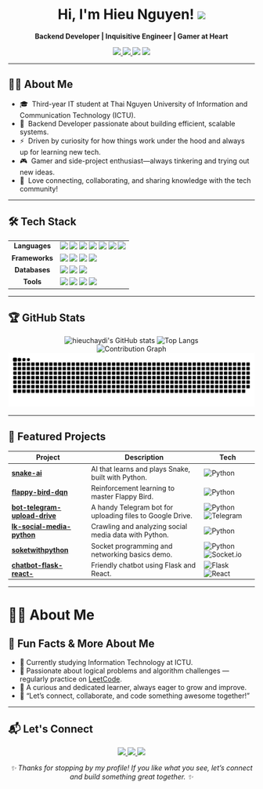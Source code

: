 <!--
🌟 Professional & Modern GitHub Profile README for Hieu Nguyen 🌟
-->

<h1 align="center">
  Hi, I'm Hieu Nguyen! <img src="https://media.giphy.com/media/hvRJCLFzcasrR4ia7z/giphy.gif" width="32">
</h1>

<p align="center">
  <b>Backend Developer | Inquisitive Engineer | Gamer at Heart</b>
</p>

<p align="center">
  <a href="https://www.linkedin.com/in/hiếu-nguyễn-6a4932317">
    <img src="https://img.shields.io/badge/LinkedIn-blue?logo=linkedin&logoColor=white" />
  </a>
  <a href="http://laptrinh.ictu.edu.vn/user/DTC225200481">
    <img src="https://img.shields.io/badge/ICTU%20Profile-005BBB?logo=academia&logoColor=white" />
  </a>
  <!-- Add your LeetCode link when available -->
  <img src="https://img.shields.io/badge/Status-Always%20Learning-6A1B9A"/>
  <img src="https://komarev.com/ghpvc/?username=hieuchaydi&color=green"/>
</p>

---

## 👨‍💻 About Me

- 🎓 &nbsp;Third-year IT student at Thai Nguyen University of Information and Communication Technology (ICTU).
- 🚀 &nbsp;Backend Developer passionate about building efficient, scalable systems.
- ⚡ &nbsp;Driven by curiosity for how things work under the hood and always up for learning new tech.
- 🎮 &nbsp;Gamer and side-project enthusiast—always tinkering and trying out new ideas.
- 🤝 &nbsp;Love connecting, collaborating, and sharing knowledge with the tech community!

---

## 🛠️ Tech Stack

<table>
  <tr>
    <td align="center" valign="top"><b>Languages</b></td>
    <td>
      <img src="https://img.shields.io/badge/Python-3776AB?logo=python&logoColor=white"/> 
      <img src="https://img.shields.io/badge/C%23-239120?logo=c-sharp&logoColor=white"/> 
      <img src="https://img.shields.io/badge/C++-00599C?logo=cplusplus&logoColor=white"/> 
      <img src="https://img.shields.io/badge/Java-007396?logo=java&logoColor=white"/> 
      <img src="https://img.shields.io/badge/JavaScript-F7DF1E?logo=javascript&logoColor=black"/> 
      <img src="https://img.shields.io/badge/HTML5-E34F26?logo=html5&logoColor=white"/>
      <img src="https://img.shields.io/badge/CSS3-1572B6?logo=css3&logoColor=white"/>
    </td>
  </tr>
  <tr>
    <td align="center" valign="top"><b>Frameworks</b></td>
    <td>
      <img src="https://img.shields.io/badge/.NET-512BD4?logo=dotnet&logoColor=white"/>
      <img src="https://img.shields.io/badge/Django-092E20?logo=django&logoColor=white"/>
      <img src="https://img.shields.io/badge/Flask-000000?logo=flask&logoColor=white"/>
      <img src="https://img.shields.io/badge/Socket.io-010101?logo=socket.io&logoColor=white"/>
    </td>
  </tr>
  <tr>
    <td align="center" valign="top"><b>Databases</b></td>
    <td>
      <img src="https://img.shields.io/badge/Microsoft%20SQL%20Server-CC2927?logo=microsoft-sql-server&logoColor=white"/>
      <img src="https://img.shields.io/badge/SQLite-003B57?logo=sqlite&logoColor=white"/>
      <img src="https://img.shields.io/badge/PostgreSQL-4169E1?logo=postgresql&logoColor=white"/>
    </td>
  </tr>
  <tr>
    <td align="center" valign="top"><b>Tools</b></td>
    <td>
      <img src="https://img.shields.io/badge/Git-F05032?logo=git&logoColor=white"/>
      <img src="https://img.shields.io/badge/GitHub-181717?logo=github&logoColor=white"/>
      <img src="https://img.shields.io/badge/GitHub%20Actions-2088FF?logo=github-actions&logoColor=white"/>
      <img src="https://img.shields.io/badge/VS%20Code-007ACC?logo=visual-studio-code&logoColor=white"/>
    </td>
  </tr>
</table>

---

## 🏆 GitHub Stats

<p align="center">
  <img src="https://github-readme-stats.vercel.app/api?username=hieuchaydi&show_icons=true&theme=tokyonight&hide_border=true" alt="hieuchaydi's GitHub stats" height="150">
  <img src="https://github-readme-stats.vercel.app/api/top-langs/?username=hieuchaydi&layout=compact&theme=tokyonight&hide_border=true" alt="Top Langs" height="150">
  <br/>
  <img src="https://github-readme-activity-graph.vercel.app/graph?username=hieuchaydi&theme=tokyo-night&hide_border=true" alt="Contribution Graph">
  <br/>
  <img src="https://github.com/Platane/snk/raw/output/github-contribution-grid-snake.svg" alt="Contribution Snake Animation" />
</p>

---

## 🚀 Featured Projects

| Project | Description | Tech |
|---------|-------------|------|
| [**snake-ai**](https://github.com/hieuchaydi/snake-ai) | AI that learns and plays Snake, built with Python. | ![Python](https://img.shields.io/badge/-Python-3776AB?logo=python&logoColor=white) |
| [**flappy-bird-dqn**](https://github.com/hieuchaydi/flappy-bird-dqn) | Reinforcement learning to master Flappy Bird. | ![Python](https://img.shields.io/badge/-Python-3776AB?logo=python&logoColor=white) |
| [**bot-telegram-upload-drive**](https://github.com/hieuchaydi/bot-telegram-upload-drive) | A handy Telegram bot for uploading files to Google Drive. | ![Python](https://img.shields.io/badge/-Python-3776AB?logo=python&logoColor=white) ![Telegram](https://img.shields.io/badge/-Telegram-26A5E4?logo=telegram&logoColor=white) |
| [**lk-social-media-python**](https://github.com/hieuchaydi/lk-social-media-python) | Crawling and analyzing social media data with Python. | ![Python](https://img.shields.io/badge/-Python-3776AB?logo=python&logoColor=white) |
| [**soketwithpython**](https://github.com/hieuchaydi/soketwithpython) | Socket programming and networking basics demo. | ![Python](https://img.shields.io/badge/-Python-3776AB?logo=python&logoColor=white) ![Socket.io](https://img.shields.io/badge/-Socket.io-010101?logo=socket.io&logoColor=white) |
| [**chatbot-flask-react-**](https://github.com/hieuchaydi/chatbot-flask-react-) | Friendly chatbot using Flask and React. | ![Flask](https://img.shields.io/badge/-Flask-000000?logo=flask&logoColor=white) ![React](https://img.shields.io/badge/-React-61DAFB?logo=react&logoColor=black) |

---

# 👨‍💻 About Me

## 🌱 Fun Facts & More About Me

- 🏫 Currently studying Information Technology at ICTU.  
- 🧠 Passionate about logical problems and algorithm challenges — regularly practice on [LeetCode](https://leetcode.com/hieuand2004).  
- 🌟 A curious and dedicated learner, always eager to grow and improve.  
- 💬 “Let’s connect, collaborate, and code something awesome together!”
---

## 📬 Let's Connect

<p align="center">
  <a href="https://www.linkedin.com/in/hiếu-nguyễn-6a4932317">
    <img src="https://img.shields.io/badge/LinkedIn-Hiếu_Nguyễn-0077B5?style=flat&logo=linkedin&logoColor=white"/>
  </a>
  <a href="mailto:n.van.hieucntt@gmail.com">
    <img src="https://img.shields.io/badge/Gmail-hieuchaydi@gmail.com-D14836?style=flat&logo=gmail&logoColor=white"/>
  </a>
  <a href="http://laptrinh.ictu.edu.vn/user/DTC225200481">
    <img src="https://img.shields.io/badge/ICTU%20Profile-005BBB?style=flat&logo=academia&logoColor=white"/>
  </a>
</p>

<p align="center">
  <i>✨ Thanks for stopping by my profile! If you like what you see, let’s connect and build something great together. ✨</i>
</p>
